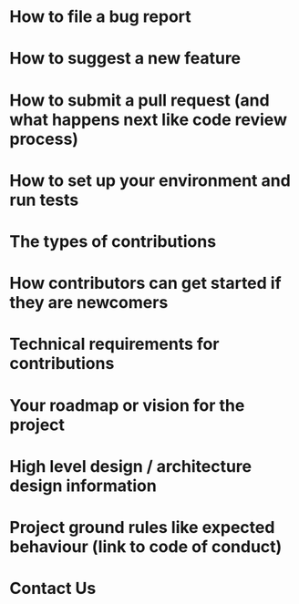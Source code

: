 # How to file a bug report
# How to suggest a new feature
# How to submit a pull request (and what happens next like code review process)
# How to set up your environment and run tests
# The types of contributions
# How contributors can get started if they are newcomers 
# Technical requirements for contributions 
# Your roadmap or vision for the project
# High level design / architecture design information
# Project ground rules like expected behaviour (link to code of conduct)
# Contact Us
